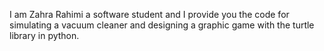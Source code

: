 I am Zahra Rahimi a software student and I provide you the code for simulating a vacuum cleaner and designing a graphic game with the turtle library in python.
